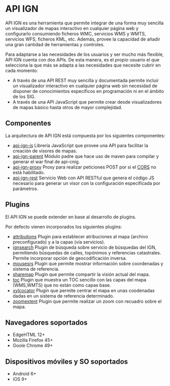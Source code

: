 # API IGN

API IGN es una herramienta que permite integrar de una forma muy sencilla un visualizador de mapas interactivo en cualquier página web y configurarlo consumiendo ficheros WMC, servicios WMS y WMTS, servicios WFS, ficheros KML, etc. Además, provee la capacidad de añadir una gran cantidad de herramientas y controles.

Para adaptarse a las necesidades de los usuarios y ser mucho más flexible, API IGN cuenta con dos APIs. De esta manera, es el propio usuario el que selecciona la que más se adapta a las necesidades que necesite cubrir en cada momento:

 - A través de una API REST muy sencilla y documentada permite incluir un visualizador interactivo en cualquier página web sin necesidad de disponer de conocimientos específicos en programación ni en el ámbito de los SIG.
 - A través de una API JavaScript que permite crear desde visualizadores de mapas básico hasta otros de mayor complejidad.

## Componentes

La arquitectura de API IGN está compuesta por los siguientes componentes:

- [api-ign-js](/api-ign-js) Librería JavaScript que provee una API para facilitar la creación de visores de mapas.
- [api-ign-parent](/api-ign-parent) Módulo padre que hace uso de maven para compilar y generar el war final de api-cnig.
- [api-ign-proxy](/api-ign-proxy) Proxy para realizar peticiones POST por si el [CORS](https://developer.mozilla.org/en-US/docs/Web/HTTP/Access_control_CORS) no está habilitado.
- [api-ign-rest](/api-ign-rest) Servicio Web con API RESTful que genera el código JS necesario para generar un visor con la configuración especificada por parámetros.

## Plugins

El API IGN se puede extender en base al desarrollo de plugins.

Por defecto vienen incorporados los siguientes plugins:

- [attributions](/api-ign-js/src/plugins/attributions/README.md) Plugin para establecer atribuciones al mapa (archivo preconfigurado) y a la capas (vía servicios).
- [ignsearch](/api-ign-js/src/plugins/ignsearch/README.md) Plugin de búsqueda sobre servicio de búsquedas del IGN, permitiendo búsquedas de calles, topónimos y referencias catastrales. Permite incorporar opción de geocodificación inversa.
- [mousesrs](/api-ign-js/src/plugins/mousesrs/README.md) Plugin que permite mostrar información sobre coordenadas y sistema de referencia.
- [sharemap](/api-ign-js/src/plugins/sharemap/README.md) Plugin que permite compartir la visión actual del mapa.
- [toc](/api-ign-js/src/plugins/toc/README.md) Plugin que muestra un TOC sencillo con las capas del mapa (WMS,WMTS) que no están como capas base.
- [xylcocator](/api-ign-js/src/plugins/xylocator/README.md) Plugin que permite centrar el mapa en unas coodenadas dadas en un sistema de referencia determinado.
- [zoomextent](/api-ign-js/src/plugins/zoomextent/README.md) Plugin que permite realizar un zoom con recuadro sobre el mapa.


## Navegadores soportados

- EdgeHTML 12+
- Mozilla Firefox 45+
- Goole Chrome 49+

## Dispositivos móviles y SO soportados

- Android 6+
- iOS 9+
